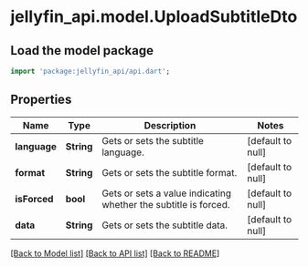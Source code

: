 # jellyfin_api.model.UploadSubtitleDto

## Load the model package
```dart
import 'package:jellyfin_api/api.dart';
```

## Properties
Name | Type | Description | Notes
------------ | ------------- | ------------- | -------------
**language** | **String** | Gets or sets the subtitle language. | [default to null]
**format** | **String** | Gets or sets the subtitle format. | [default to null]
**isForced** | **bool** | Gets or sets a value indicating whether the subtitle is forced. | [default to null]
**data** | **String** | Gets or sets the subtitle data. | [default to null]

[[Back to Model list]](../README.md#documentation-for-models) [[Back to API list]](../README.md#documentation-for-api-endpoints) [[Back to README]](../README.md)


